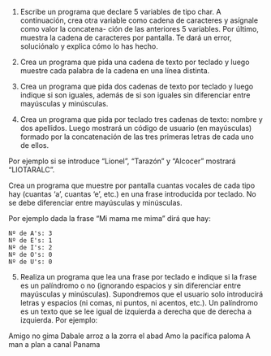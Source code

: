 1. Escribe un programa que declare 5 variables de tipo char. A continuación, crea otra variable como cadena de caracteres y asígnale como valor la concatena- ción de las anteriores 5 variables. Por último, muestra la cadena de caracteres por pantalla. Te dará un error, soluciónalo y explica cómo lo has hecho. 

2. Crea un programa que pida una cadena de texto por teclado y luego muestre cada palabra de la cadena en una línea distinta.

3. Crea un programa que pida dos cadenas de texto por teclado y luego indique si son iguales, además de si son iguales sin diferenciar entre mayúsculas y minúsculas.

4. Crea un programa que pida por teclado tres cadenas de texto: nombre y dos apellidos. Luego mostrará un código de usuario (en mayúsculas) formado por la concatenación de las tres primeras letras de cada uno de ellos. 

  Por ejemplo si se introduce “Lionel”, “Tarazón” y “Alcocer” mostrará “LIOTARALC”.

 Crea un programa que muestre por pantalla cuantas vocales de cada tipo hay (cuantas ‘a’, cuantas ‘e’, etc.) en una frase introducida por teclado. No se debe diferenciar entre mayúsculas y minúsculas. 

  Por ejemplo dada la frase “Mi mama me mima” dirá que hay:

```code
Nº de A's: 3
Nº de E's: 1
Nº de I's: 2
Nº de O's: 0
Nº de U's: 0
```

5. Realiza un programa que lea una frase por teclado e indique si la frase es un palíndromo o no (ignorando espacios y sin diferenciar entre mayúsculas y minúsculas). Supondremos que el usuario solo introducirá letras y espacios (ni comas, ni puntos, ni acentos, etc.). Un palíndromo es un texto que se lee igual de izquierda a derecha que de derecha a izquierda. Por ejemplo:

  Amigo no gima 
  Dabale arroz a la zorra el abad
  Amo la pacífica paloma
  A man a plan a canal Panama